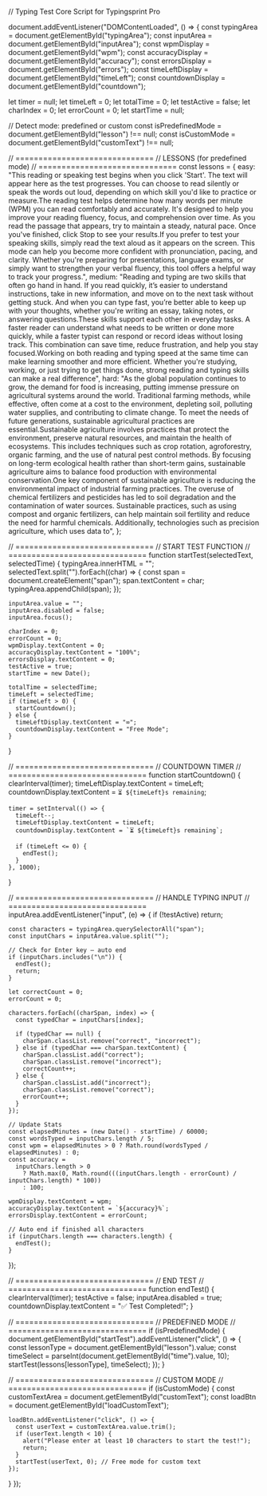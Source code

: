 // Typing Test Core Script for Typingsprint Pro

document.addEventListener("DOMContentLoaded", () => {
  const typingArea = document.getElementById("typingArea");
  const inputArea = document.getElementById("inputArea");
  const wpmDisplay = document.getElementById("wpm");
  const accuracyDisplay = document.getElementById("accuracy");
  const errorsDisplay = document.getElementById("errors");
  const timeLeftDisplay = document.getElementById("timeLeft");
  const countdownDisplay = document.getElementById("countdown");

  let timer = null;
  let timeLeft = 0;
  let totalTime = 0;
  let testActive = false;
  let charIndex = 0;
  let errorCount = 0;
  let startTime = null;

  // Detect mode: predefined or custom
  const isPredefinedMode = document.getElementById("lesson") !== null;
  const isCustomMode = document.getElementById("customText") !== null;

  // ==============================
  // LESSONS (for predefined mode)
  // ==============================
  const lessons = {
    easy: "This reading or speaking test begins when you click 'Start'. The text will appear here as the test progresses. You can choose to read silently or speak the words out loud, depending on which skill you'd like to practice or measure.The reading test helps determine how many words per minute (WPM) you can read comfortably and accurately. It's designed to help you improve your reading fluency, focus, and comprehension over time. As you read the passage that appears, try to maintain a steady, natural pace. Once you've finished, click Stop to see your results.If you prefer to test your speaking skills, simply read the text aloud as it appears on the screen. This mode can help you become more confident with pronunciation, pacing, and clarity. Whether you're preparing for presentations, language exams, or simply want to strengthen your verbal fluency, this tool offers a helpful way to track your progress.",
    medium:
      "Reading and typing are two skills that often go hand in hand. If you read quickly, it’s easier to understand instructions, take in new information, and move on to the next task without getting stuck. And when you can type fast, you’re better able to keep up with your thoughts, whether you're writing an essay, taking notes, or answering questions.These skills support each other in everyday tasks. A faster reader can understand what needs to be written or done more quickly, while a faster typist can respond or record ideas without losing track. This combination can save time, reduce frustration, and help you stay focused.Working on both reading and typing speed at the same time can make learning smoother and more efficient. Whether you're studying, working, or just trying to get things done, strong reading and typing skills can make a real difference",
    hard:
      "As the global population continues to grow, the demand for food is increasing, putting immense pressure on agricultural systems around the world. Traditional farming methods, while effective, often come at a cost to the environment, depleting soil, polluting water supplies, and contributing to climate change. To meet the needs of future generations, sustainable agricultural practices are essential.Sustainable agriculture involves practices that protect the environment, preserve natural resources, and maintain the health of ecosystems. This includes techniques such as crop rotation, agroforestry, organic farming, and the use of natural pest control methods. By focusing on long-term ecological health rather than short-term gains, sustainable agriculture aims to balance food production with environmental conservation.One key component of sustainable agriculture is reducing the environmental impact of industrial farming practices. The overuse of chemical fertilizers and pesticides has led to soil degradation and the contamination of water sources. Sustainable practices, such as using compost and organic fertilizers, can help maintain soil fertility and reduce the need for harmful chemicals. Additionally, technologies such as precision agriculture, which uses data to",
  };

  // ==============================
  // START TEST FUNCTION
  // ==============================
  function startTest(selectedText, selectedTime) {
    typingArea.innerHTML = "";
    selectedText.split("").forEach((char) => {
      const span = document.createElement("span");
      span.textContent = char;
      typingArea.appendChild(span);
    });

    inputArea.value = "";
    inputArea.disabled = false;
    inputArea.focus();

    charIndex = 0;
    errorCount = 0;
    wpmDisplay.textContent = 0;
    accuracyDisplay.textContent = "100%";
    errorsDisplay.textContent = 0;
    testActive = true;
    startTime = new Date();

    totalTime = selectedTime;
    timeLeft = selectedTime;
    if (timeLeft > 0) {
      startCountdown();
    } else {
      timeLeftDisplay.textContent = "∞";
      countdownDisplay.textContent = "Free Mode";
    }
  }

  // ==============================
  // COUNTDOWN TIMER
  // ==============================
  function startCountdown() {
    clearInterval(timer);
    timeLeftDisplay.textContent = timeLeft;
    countdownDisplay.textContent = `⏳ ${timeLeft}s remaining`;

    timer = setInterval(() => {
      timeLeft--;
      timeLeftDisplay.textContent = timeLeft;
      countdownDisplay.textContent = `⏳ ${timeLeft}s remaining`;

      if (timeLeft <= 0) {
        endTest();
      }
    }, 1000);
  }

  // ==============================
  // HANDLE TYPING INPUT
  // ==============================
  inputArea.addEventListener("input", (e) => {
    if (!testActive) return;

    const characters = typingArea.querySelectorAll("span");
    const inputChars = inputArea.value.split("");

    // Check for Enter key — auto end
    if (inputChars.includes("\n")) {
      endTest();
      return;
    }

    let correctCount = 0;
    errorCount = 0;

    characters.forEach((charSpan, index) => {
      const typedChar = inputChars[index];

      if (typedChar == null) {
        charSpan.classList.remove("correct", "incorrect");
      } else if (typedChar === charSpan.textContent) {
        charSpan.classList.add("correct");
        charSpan.classList.remove("incorrect");
        correctCount++;
      } else {
        charSpan.classList.add("incorrect");
        charSpan.classList.remove("correct");
        errorCount++;
      }
    });

    // Update Stats
    const elapsedMinutes = (new Date() - startTime) / 60000;
    const wordsTyped = inputChars.length / 5;
    const wpm = elapsedMinutes > 0 ? Math.round(wordsTyped / elapsedMinutes) : 0;
    const accuracy =
      inputChars.length > 0
        ? Math.max(0, Math.round(((inputChars.length - errorCount) / inputChars.length) * 100))
        : 100;

    wpmDisplay.textContent = wpm;
    accuracyDisplay.textContent = `${accuracy}%`;
    errorsDisplay.textContent = errorCount;

    // Auto end if finished all characters
    if (inputChars.length === characters.length) {
      endTest();
    }
  });

  // ==============================
  // END TEST
  // ==============================
  function endTest() {
    clearInterval(timer);
    testActive = false;
    inputArea.disabled = true;
    countdownDisplay.textContent = "✅ Test Completed!";
  }

  // ==============================
  // PREDEFINED MODE
  // ==============================
  if (isPredefinedMode) {
    document.getElementById("startTest").addEventListener("click", () => {
      const lessonType = document.getElementById("lesson").value;
      const timeSelect = parseInt(document.getElementById("time").value, 10);
      startTest(lessons[lessonType], timeSelect);
    });
  }

  // ==============================
  // CUSTOM MODE
  // ==============================
  if (isCustomMode) {
    const customTextArea = document.getElementById("customText");
    const loadBtn = document.getElementById("loadCustomText");

    loadBtn.addEventListener("click", () => {
      const userText = customTextArea.value.trim();
      if (userText.length < 10) {
        alert("Please enter at least 10 characters to start the test!");
        return;
      }
      startTest(userText, 0); // Free mode for custom text
    });
  }
});
